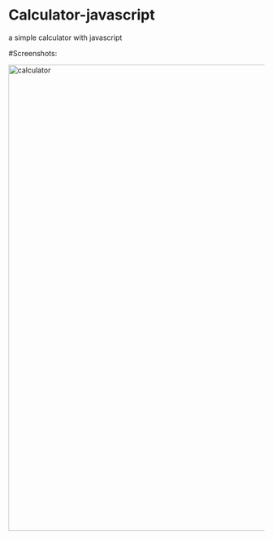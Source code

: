 # Calculator-javascript
a simple calculator with javascript

#Screenshots:

<img width="916" alt="calculator" src="https://user-images.githubusercontent.com/109791371/201481978-7543e9cb-0dd1-470f-b135-375a893e9392.PNG">
